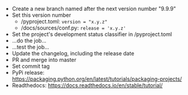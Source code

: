 * Create a new branch named after the next version number "9.9.9"
* Set this version number 
    - /pyproject.toml: `version = "x.y.z"`
    - /docs/sources/conf.py: `release = 'x.y.z'`
* Set the project's development status classifier in /pyproject.toml
* ...do the job...
* ...test the job...
* Update the changelog, including the release date
* PR and merge into master
* Set commit tag
* PyPi release: https://packaging.python.org/en/latest/tutorials/packaging-projects/
* Readthedocs: https://docs.readthedocs.io/en/stable/tutorial/
